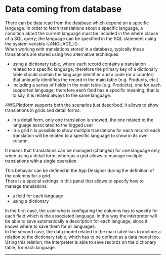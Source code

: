 # Data coming from database

There can be data read from the database which depend on a specific language. In order to fetch translations about a specific language, a condition about the current language must be included in the where clause of a SQL query; the language can be specified in the SQL statement using the system variable :LANGUAGE\_ID.  
When working with translations stored in a database, typically these translations are stored using two alternative techniques:

* using a dictionary table, where each record contains a translation related to a specific language; therefore the primary key of a dictionary table should contain the language identifier and a code \(or a counter\) that uniquelly identifies the record in the main table \(e.g. Products, etc.\)
* including a series of fields in the main table \(e.g. Products\), one for each supported language; therefore each field has a specific meaning, that is to say, it is related always to the same language.

4WS.Platform supports both the scenarios just described. It allows to show translations in grids and detail forms:

* in a detail form, only one translation is showed, the one related to the language associated to the logged user
* in a grid it is possible to show multiple translations for each record: each translation will be related to a specific language to show in its own column.

It means that translations can be managed \(changed\) for one language only when using a detail form, whereas a grid allows to manage multiple translations with a single operation.

This behavior can be defined in the App Designer during the definition of the columns for a grid.  
There is a special settings in this panel that allows to specify how to manage translations:

* a field for each language
* using a dictionary

In the first case, the user who is configuring the columns has to specify for each field which is the associated language. In this way the interpreter will be able to save automatically a description for each language, since it knows where to save them for all languages.  
In the second case, the data model related to the main table has to include a relation to the dictionary table, which has to be defined as a data model too. Using this relation, the interpreter is able to save records on the dictionary table, for each language.

---



